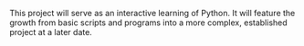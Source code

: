 This project will serve as an interactive learning of Python. It will feature the growth from basic scripts and programs into a more complex, established project at a later date.
